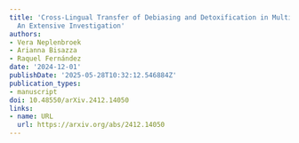 ```yaml
---
title: 'Cross-Lingual Transfer of Debiasing and Detoxification in Multilingual LLMs:
  An Extensive Investigation'
authors:
- Vera Neplenbroek
- Arianna Bisazza
- Raquel Fernández
date: '2024-12-01'
publishDate: '2025-05-28T10:32:12.546884Z'
publication_types:
- manuscript
doi: 10.48550/arXiv.2412.14050
links:
- name: URL
  url: https://arxiv.org/abs/2412.14050
---
```

